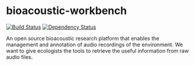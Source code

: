 bioacoustic-workbench
=====================

[![Build Status](https://travis-ci.org/QutBioacousticsResearchGroup/bioacoustic-workbench.png)](https://travis-ci.org/QutBioacousticsResearchGroup/bioacoustic-workbench)
[![Dependency Status](https://gemnasium.com/QutBioacousticsResearchGroup/bioacoustic-workbench.png)](https://gemnasium.com/QutBioacousticsResearchGroup/bioacoustic-workbench)

An open source bioacoustic research platform that enables the management and annotation of audio recordings of the environment. We want to give ecologists the tools to retrieve the useful information from raw audio files.